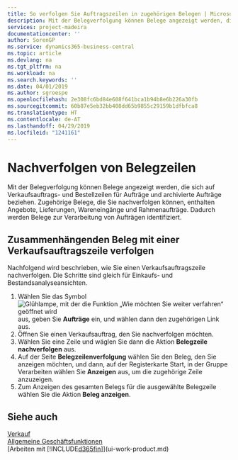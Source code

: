 ```yaml
---
title: So verfolgen Sie Auftragszeilen in zugehörigen Belegen | Microsoft Docs
description: Mit der Belegverfolgung können Belege angezeigt werden, die sich auf Verkaufsauftrags- und Bestellzeilen für Aufträge und archivierte Aufträge beziehen. Zugehörige Belege, die Sie nachverfolgen können, enthalten Angebote, Lieferungen, Wareneingänge und Rahmenaufträge. Dadurch werden Belege zur Verarbeitung von Aufträgen identifiziert.
services: project-madeira
documentationcenter: ''
author: SorenGP
ms.service: dynamics365-business-central
ms.topic: article
ms.devlang: na
ms.tgt_pltfrm: na
ms.workload: na
ms.search.keywords: ''
ms.date: 04/01/2019
ms.author: sgroespe
ms.openlocfilehash: 2e308fc6bd84e608f641bca1b94b8e6b226a30fb
ms.sourcegitcommit: 60b87e5eb32bb408dd65b9855c29159b1dfbfca8
ms.translationtype: HT
ms.contentlocale: de-AT
ms.lasthandoff: 04/29/2019
ms.locfileid: "1241161"
---
```

# <a name="track-document-lines"></a>Nachverfolgen von Belegzeilen
Mit der Belegverfolgung können Belege angezeigt werden, die sich auf Verkaufsauftrags- und Bestellzeilen für Aufträge und archivierte Aufträge beziehen. Zugehörige Belege, die Sie nachverfolgen können, enthalten Angebote, Lieferungen, Wareneingänge und Rahmenaufträge. Dadurch werden Belege zur Verarbeitung von Aufträgen identifiziert.  

## <a name="to-track-documents-related-to-a-sales-order-line"></a>Zusammenhängenden Beleg mit einer Verkaufsauftragszeile verfolgen
Nachfolgend wird beschrieben, wie Sie einen Verkaufsauftragszeile nachverfolgen. Die Schritte sind gleich für Einkaufs- und Bestandsanalyseansichten.

1.  Wählen Sie das Symbol ![Glühlampe, mit der die Funktion „Wie möchten Sie weiter verfahren“ geöffnet wird](media/ui-search/search_small.png "Wie möchten Sie weiter verfahren?") aus, geben Sie **Aufträge** ein, und wählen dann den zugehörigen Link aus.  
2.  Öffnen Sie einen Verkaufsauftrag, den Sie nachverfolgen möchten.  
3.  Wählen Sie eine Zeile und wäglen Sie dann die Aktion **Belegzeile nachverfolgen** aus.
4. Auf der Seite **Belegzeilenverfolgung** wählen Sie den Beleg, den Sie anzeigen möchten, und dann, auf der Registerkarte Start, in der Gruppe Verarbeiten wählen Sie **Anzeigen** aus, um die zugehörige Zeile anzuzeigen.
5. Zum Anzeigen des gesamten Belegs für die ausgewählte Belegzeile wählen Sie die Aktion **Beleg anzeigen**.

## <a name="see-also"></a>Siehe auch
[Verkauf](sales-manage-sales.md)  
[Allgemeine Geschäftsfunktionen](ui-across-business-areas.md)  
[Arbeiten mit [!INCLUDE[d365fin](includes/d365fin_md.md)]](ui-work-product.md)
